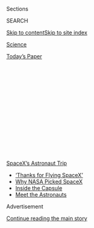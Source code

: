 <div id="app">

<div>

<div>

<div>

<div class="NYTAppHideMasthead css-1q2w90k e1suatyy0">

<div class="section css-ui9rw0 e1suatyy2">

<div class="css-eph4ug er09x8g0">

<div class="css-6n7j50">

</div>

<span class="css-1dv1kvn">Sections</span>

<div class="css-10488qs">

<span class="css-1dv1kvn">SEARCH</span>

</div>

[Skip to content](#site-content)[Skip to site
index](#site-index)

</div>

<div id="masthead-section-label" class="css-1wr3we4 eaxe0e00">

[Science](https://www.nytimes.com/section/science)

</div>

<div class="css-10698na e1huz5gh0">

</div>

</div>

<div id="masthead-bar-one" class="section hasLinks css-15hmgas e1csuq9d3">

<div class="css-uqyvli e1csuq9d0">

</div>

<div class="css-1uqjmks e1csuq9d1">

</div>

<div class="css-9e9ivx">

[](https://myaccount.nytimes.com/auth/login?response_type=cookie&client_id=vi)

</div>

<div class="css-1bvtpon e1csuq9d2">

[Today’s
Paper](https://www.nytimes.com/section/todayspaper)

</div>

</div>

</div>

</div>

<div data-aria-hidden="false">

<div id="site-content" data-role="main">

<div>

<div class="css-1aor85t" style="opacity:0.000000001;z-index:-1;visibility:hidden">

<div class="css-1hqnpie">

<div class="css-epjblv">

<span class="css-17xtcya">[Science](/section/science)</span><span class="css-x15j1o">|</span><span class="css-fwqvlz">‘Thanks
for Flying SpaceX’: NASA Astronauts Safely Splash Down After Journey
From
Orbit</span>

</div>

<div class="css-k008qs">

<div class="css-1iwv8en">

<span class="css-18z7m18"></span>

<div>

</div>

</div>

<span class="css-1n6z4y">https://nyti.ms/3k6gO6E</span>

<div class="css-1705lsu">

<div class="css-4xjgmj">

<div class="css-4skfbu" data-role="toolbar" data-aria-label="Social Media Share buttons, Save button, and Comments Panel with current comment count" data-testid="share-tools">

  - 
  - 
  - 
  - 
    
    <div class="css-6n7j50">
    
    </div>

  - 

</div>

</div>

</div>

</div>

</div>

</div>

<div id="NYT_TOP_BANNER_REGION" class="css-13pd83m">

<div>

<div id="styln-prism-menu-1590524674611" class="section interactive-content interactive-size-medium css-1edisqu">

<div class="css-17ih8de interactive-body">

<div id="scroll-container" class="css-1gj85ro">

[<span class="styln-title-wrap"><span class="css-1pje3qr">SpaceX’s</span><span class="css-1pje3qr">
Astronaut
Trip</span></span>](https://www.nytimes.com/2020/08/02/science/spacex-astronauts-splashdown.html?action=click&pgtype=Article&state=default&region=TOP_BANNER&context=storylines_menu)

  - [‘Thanks for Flying
    SpaceX’](https://www.nytimes.com/2020/08/02/science/spacex-astronauts-splashdown.html?action=click&pgtype=Article&state=default&region=TOP_BANNER&context=storylines_menu)
  - [Why NASA Picked
    SpaceX](https://www.nytimes.com/2020/05/26/science/spacex-launch-nasa.html?action=click&pgtype=Article&state=default&region=TOP_BANNER&context=storylines_menu)
  - [Inside the
    Capsule](https://www.nytimes.com/interactive/2020/05/26/science/spacex-nasa.html?action=click&pgtype=Article&state=default&region=TOP_BANNER&context=storylines_menu)
  - [Meet the
    Astronauts](https://www.nytimes.com/2020/05/27/science/bob-behnken-doug-hurley.html?action=click&pgtype=Article&state=default&region=TOP_BANNER&context=storylines_menu)

</div>

</div>

</div>

</div>

</div>

<div id="top-wrapper" class="css-1sy8kpn">

<div id="top-slug" class="css-l9onyx">

Advertisement

</div>

[Continue reading the main
story](#after-top)

<div class="ad top-wrapper" style="text-align:center;height:100%;display:block;min-height:250px">

<div id="top" class="place-ad" data-position="top" data-size-key="top">

</div>

</div>

<div id="after-top">

</div>

</div>

<div>

<div id="sponsor-wrapper" class="css-1hyfx7x">

<div id="sponsor-slug" class="css-19vbshk">

Supported by

</div>

[Continue reading the main
story](#after-sponsor)

<div id="sponsor" class="ad sponsor-wrapper" style="text-align:center;height:100%;display:block">

</div>

<div id="after-sponsor">

</div>

</div>

<div class="css-186x18t">

</div>

<div class="css-ls6wgr ehdk2mb0">

# ‘Thanks for Flying SpaceX’: NASA Astronauts Safely Splash Down After Journey From Orbit

</div>

Bob Behnken and Doug Hurley returned to Earth in the first water landing
by an American space crew since 1975.

![<span class="css-16f3y1r e13ogyst0">The capsule parachuted the NASA
astronauts Robert L. Behnken and Douglas G. Hurley back to Earth,
landing in the Gulf of Mexico, off the coast of Pensacola,
Fla.</span><span class="css-cch8ym"><span class="css-1dv1kvn">Credit</span><span class="css-cnj6d5 e1z0qqy90" itemprop="copyrightHolder"><span class="css-1ly73wi e1tej78p0">Credit...</span><span>NASA
TV, via Associated
Press</span></span></span>](https://static01.nyt.com/images/2020/08/02/video/02vid-spacex-splash/02vid-spacex-splash-videoSixteenByNineJumbo1600.jpg)

<div class="css-18e8msd">

<div class="css-vp77d3 epjyd6m0">

<div class="css-hus3qt ey68jwv0" data-aria-hidden="true">

[![Kenneth
Chang](https://static01.nyt.com/images/2018/02/16/multimedia/author-kenneth-chang/author-kenneth-chang-thumbLarge.jpg
"Kenneth Chang")](https://www.nytimes.com/by/kenneth-chang)

</div>

<div class="css-1baulvz">

By [<span class="css-1baulvz last-byline" itemprop="name">Kenneth
Chang</span>](https://www.nytimes.com/by/kenneth-chang)

</div>

</div>

  - 
    
    <div class="css-ld3wwf e16638kd2">
    
    Aug. 2,
    2020
    
    </div>

  - 
    
    <div class="css-4xjgmj">
    
    <div class="css-d8bdto" data-role="toolbar" data-aria-label="Social Media Share buttons, Save button, and Comments Panel with current comment count" data-testid="share-tools">
    
      - 
      - 
      - 
      - 
        
        <div class="css-6n7j50">
        
        </div>
    
      - 
    
    </div>
    
    </div>

</div>

</div>

<div class="section meteredContent css-1r7ky0e" name="articleBody" itemprop="articleBody">

<div class="css-1fanzo5 StoryBodyCompanionColumn">

<div class="css-53u6y8">

The first astronaut trip to orbit by a private company parachuted to a
safe conclusion in the Gulf of Mexico on Sunday.

It was the first water landing by NASA astronauts since 1975, when the
agency’s crews were still flying to and from orbit in the Apollo modules
used for the historic American moon missions.

Riding in a capsule built and operated by SpaceX, the rocket company
founded by Elon Musk, two NASA astronauts — [Robert L. Behnken and
Douglas G.
Hurley](https://www.nytimes.com/2020/05/27/science/bob-behnken-doug-hurley.html)
— splashed down near Pensacola, Fla., on Sunday afternoon.

The Crew Dragon capsule, suspended under four giant billowing
orange-and-white parachutes, settled upright into the water at a gentle
pace of 15 miles per hour at 2:48 p.m. Eastern time.

</div>

</div>

<div class="css-1fanzo5 StoryBodyCompanionColumn">

<div class="css-53u6y8">

“On behalf of the SpaceX and NASA teams, welcome back to planet Earth,”
Michael Heiman, the SpaceX engineer communicating with the astronauts,
said after splashdown. “And thanks for flying SpaceX.”

More than an hour later, after Mr. Behnken and Mr. Hurley were helped
out of the spacecraft, Mr. Hurley thanked the employees of NASA and
SpaceX who helped make the mission a success.

“You should take a moment to just cherish this day, especially given all
the things that have happened this year,” he said.

</div>

</div>

<div>

</div>

<div class="css-1fanzo5 StoryBodyCompanionColumn">

<div class="css-53u6y8">

Although NASA was the customer this time, the mission could be a first
step to more people going to space for a variety of new activities, like
sightseeing, corporate research and satellite repair. A goal of the
space agency is to turn over to private enterprise some things it used
to do.

</div>

</div>

<div class="css-1fanzo5 StoryBodyCompanionColumn">

<div class="css-53u6y8">

“We are entering a new era of human spaceflight, where NASA is no longer
the purchaser, owner and operator of all the hardware,” Jim Bridenstine,
the NASA administrator, said during a news conference after the
splashdown. “We are going to be a customer, one customer of many
customers in a very robust commercial marketplace for human spaceflight
to low Earth orbit.”

NASA has hired two companies — SpaceX and Boeing — to provide
transportation of astronauts to and from the International Space
Station, and SpaceX was the first to be ready to take astronauts to
orbit, [launching Mr. Behnken and Mr. Hurley in
May](https://www.nytimes.com/2020/05/30/science/spacex-nasa-astronauts.html).

Gwynne Shotwell, the president and chief operating officer of SpaceX,
said the mission was “incredibly smooth” and a step to more ambitious
trips.

”This is really just the beginning,” she said. “We are starting the
journey of bringing people regularly to and from low Earth orbit and
onto the moon and then ultimately onto Mars.”

</div>

</div>

<div class="css-79elbk" data-testid="photoviewer-wrapper">

<div class="css-z3e15g" data-testid="photoviewer-wrapper-hidden">

</div>

<div class="css-1a48zt4 ehw59r15" data-testid="photoviewer-children">

![<span class="css-16f3y1r e13ogyst0" data-aria-hidden="true">Bob
Behnken and Doug Hurley were the first NASA astronauts to fly to and
from orbit in a spacecraft built and managed by the private company
SpaceX.</span><span class="css-cnj6d5 e1z0qqy90" itemprop="copyrightHolder"><span class="css-1ly73wi e1tej78p0">Credit...</span><span>NASA/Via
Reuters</span></span>](https://static01.nyt.com/images/2020/08/02/science/02sci-splashdown-inside/merlin_175234710_19b643b6-2c86-4344-9acf-e971b5f239c3-articleLarge.jpg?quality=75&auto=webp&disable=upscale)

</div>

</div>

<div class="css-1fanzo5 StoryBodyCompanionColumn">

<div class="css-53u6y8">

After two months on the space station, Mr. Behnken and Mr. Hurley
reboarded the Crew Dragon and undocked from the space station on
Saturday evening. The spacecraft autonomously maneuvered away from the
space station and, while Mr. Behnken and Mr. Hurley were sleeping,
performed a six-minute burn of the thrusters to line up with the
splashdown zone.

Earlier concerns about [the Isaias storm
system](https://www.nytimes.com/2020/08/02/us/Hurricane-Isaias-track.html)
working its way up the Florida Atlantic coast prompted splashdown near
Pensacola, the westernmost of seven possible landing sites, where calm
weather cooperated to enable a safe return.

</div>

</div>

<div class="css-1fanzo5 StoryBodyCompanionColumn">

<div class="css-53u6y8">

On Sunday morning, the astronauts woke up to familiar voices.

“I’m happy you went into space, but I’m even happier that you’re coming
back home,” said Mr. Hurley’s son, Jack.

“Wake up, wake up, wake up, wake up, Daddy, wake up\!” said Mr.
Behnken’s son, Theo. “Don’t worry, you can sleep in tomorrow. Hurry
home so we can go get my dog\!”

</div>

</div>

<div class="css-cfo9c3">

</div>

<div class="css-1fanzo5 StoryBodyCompanionColumn">

<div class="css-53u6y8">

About an hour before splashdown, the spacecraft began a final series of
maneuvers. As it passed over the Indian Ocean, just to the west of
Australia, it jettisoned a bottom piece, known as the trunk, which was
no longer needed. That exposed the capsule’s heat shield.

“Oh yeah, we felt it,” Mr. Hurley said after the maneuver was confirmed
on the ground.

An 11-minute firing of the thrusters set the Crew Dragon on a trajectory
to fall out of orbit at 17,500 miles per hour. The rush of air heated
the bottom of the capsule to 3,500 degrees Fahrenheit and, as expected,
cut off communications with the spacecraft for six minutes.

“I’m almost speechless as to how well things went today with the
deorbit,” said Steve Stich, manager of the commercial crew program at
NASA.

</div>

</div>

<div class="css-79elbk" data-testid="photoviewer-wrapper">

<div class="css-z3e15g" data-testid="photoviewer-wrapper-hidden">

</div>

<div class="css-1a48zt4 ehw59r15" data-testid="photoviewer-children">

<div class="css-1xdhyk6 erfvjey0">

<span class="css-1ly73wi e1tej78p0">Image</span>

<div class="css-zjzyr8">

<div data-testid="lazyimage-container" style="height:208.15555555555557px">

</div>

</div>

</div>

<span class="css-16f3y1r e13ogyst0" data-aria-hidden="true">Crew aboard
a recovery ship worked to clear toxic fumes they detected before the
astronauts could exit the
capsule.</span><span class="css-cnj6d5 e1z0qqy90" itemprop="copyrightHolder"><span class="css-1ly73wi e1tej78p0">Credit...</span><span>NASA/Via
Reuters</span></span>

</div>

</div>

<div class="css-1fanzo5 StoryBodyCompanionColumn">

<div class="css-53u6y8">

As SpaceX crews raced to attend to the capsule and its crew in the
water, they also had to contend with [a flotilla of small
boats](https://www.nytimes.com/2020/08/02/us/flag-boat-SpaceX.html)
piloted by private onlookers seeking a closer view of the spacecraft.
One of them flew a banner supporting President Trump.

</div>

</div>

<div class="css-1fanzo5 StoryBodyCompanionColumn">

<div class="css-53u6y8">

“That was not what we were anticipating,” Mr. Bridenstine said. The
Coast Guard cleared out the area for the splashdown.

“After they landed, the boats just came in, and we need to do a better
job next time for sure,” he said.

</div>

</div>

![<span class="css-16f3y1r e13ogyst0">Onlookers circled the SpaceX Crew
Dragon capsule as it bobbed in the water after its return to Earth,
raising concerns about their possible exposure to toxic propellant fumes
from the
spacecraft.</span><span class="css-cch8ym"><span class="css-1dv1kvn">Credit</span><span class="css-cnj6d5 e1z0qqy90" itemprop="copyrightHolder"><span class="css-1ly73wi e1tej78p0">Credit...</span><span>Bill
Ingalls/NASA, via Associated
Press</span></span></span>](https://static01.nyt.com/images/2020/08/02/multimedia/02xp-boats-pix-sub/02xp-boats-pix-sub-videoSixteenByNine3000.jpg)

<div class="css-1fanzo5 StoryBodyCompanionColumn">

<div class="css-53u6y8">

SpaceX crews on the boats told them to move farther away, seeking to
maintain the safety zone around the capsule because toxic propellant
fumes from the spacecraft thrusters can endanger passengers on vessels
nearby. Detection of residual fumes once the spacecraft was pulled from
the sea delayed the opening of the hatch for the astronauts to exit.

Mr. Behnken addressed the SpaceX team just before he left the Crew
Dragon: “Thank you for doing the most difficult parts and the most
important parts of human spaceflight — getting us into orbit and
bringing us home, safely.”

Once back on land, the astronauts were flown from Pensacola to Ellington
Field, a military base in Houston.

</div>

</div>

<div class="css-1fanzo5 StoryBodyCompanionColumn">

<div class="css-53u6y8">

By the time they walked off the Gulfstream plane, Mr. Behnken and Mr.
Hurley looked as if they had already largely acclimated to gravity
again, walking with only slight wobbling to seats on the tarmac. They
again thanked the people at SpaceX and NASA who had worked to make the
mission a success.

</div>

</div>

<div class="css-cfo9c3">

</div>

<div class="css-1fanzo5 StoryBodyCompanionColumn">

<div class="css-53u6y8">

Mr. Hurley said the journey was still “a lot to process,” then joked
that he and Mr. Behnken had been in the capsule “making prank satellite
phone calls to whoever we could get a hold of.”

He added that the phone bill should be sent to Mr. Musk, who had flown
from California, where he had watched the splashdown from SpaceX
headquarters, to Houston to welcome the astronauts back.

“I really came here because I just wanted to see Bob and Doug, to be
totally frank,” Mr. Musk said during his brief remarks.

“I’m not very religious, but I prayed for this one,” Mr. Musk said.

NASA has been busy in the past week. On Thursday, it launched
[Perseverance, its next robotic rover, on a six-and-half month journey
to
Mars](https://www.nytimes.com/2020/07/30/science/nasa-mars-launch.html).
Mr. Bridenstine took the opportunity of Mr. Behnken’s and Mr. Hurley’s
return on Sunday to promote the space agency’s next major push: to send
astronauts back to the moon.

The House of Representatives, controlled by Democrats, has been
reluctant to provide the money that NASA says it needs to meet a goal
set by the Trump administration of a moon landing in 2024.

</div>

</div>

<div class="css-1fanzo5 StoryBodyCompanionColumn">

<div class="css-53u6y8">

“What I’m asking for our members of Congress to do is look at what we’ve
done with what we have,” Mr. Bridenstine said at Ellington after Mr.
Behnken and Mr. Hurley had spoken. “And if you fund us at our budget
request level, we will be on the moon.”

After the splashdown on Sunday, [Mr. Trump
tweeted](https://twitter.com/realDonaldTrump/status/1289997897723863040),
“Great to have NASA Astronauts return to Earth after very successful two
month mission. Thank you to
all\!”

</div>

</div>

<div class="css-1sngw6j">

[](https://www.nytimes.com/interactive/2020/05/26/science/spacex-nasa.html)

<div class="css-1eoytci">

![](https://static01.nyt.com/images/2020/05/26/us/spacex-nasa-promo-1590499638707/spacex-nasa-promo-1590499638707-articleLarge-v2.jpg)

</div>

<div class="css-1rha1bf">

## Now Boarding: SpaceX’s New Ride to Orbit for NASA Astronauts

The Crew Dragon launched successfully on Saturday.

</div>

</div>

<div class="css-1fanzo5 StoryBodyCompanionColumn">

<div class="css-53u6y8">

Mr. Behnken and Mr. Hurley ended up with a longer and busier stay at the
space station than the two weeks originally planned. Because of repeated
delays by SpaceX and Boeing, NASA ended up short-handed, with only one
astronaut, Christopher J. Cassidy, aboard the space station when the
Crew Dragon and its two passengers docked.

They stayed two months. Mr. Behnken and Mr. Cassidy performed four
spacewalks to complete the installation of new batteries on the space
station. Mr. Hurley helped by operating the station’s robotic arm. The
men also contributed to science experiments in low-Earth orbit.

Mr. Cassidy will remain aboard the station with two Russian astronauts,
Anatoly Ivanishin and Ivan Vagner. All three are to stay [on board
through
October](https://www.nasa.gov/sites/default/files/atoms/files/exp-63-summary.pdf),
when another crew of one American and two Russian astronauts [will
replace
them](https://www.nasa.gov/press-release/nasa-astronaut-kate-rubins-crewmates-to-discuss-upcoming-spaceflight).

Once the mission is formally certified as a success, the next flight of
the Crew Dragon will launch no earlier than late September. It will take
three NASA astronauts — Michael S. Hopkins, Victor J. Glover and Shannon
Walker — and one Japanese astronaut, Soichi Noguchi, to the space
station.

</div>

</div>

<div class="css-1fanzo5 StoryBodyCompanionColumn">

<div class="css-53u6y8">

The second operational flight, tentatively scheduled for February 2021,
will use the same capsule that just returned with Mr. Behnken and Mr.
Hurley. It will carry two NASA astronauts, Robert S. Kimbrough and K.
Megan McArthur; Akihiko Hoshide of Japan; and Thomas Pesquet of the
European Space Agency.

Ms. McArthur is married to Mr. Behnken.

SpaceX’s counterpart in the commercial crew program, Boeing, will almost
certainly not be able to launch astronauts until next year. An uncrewed
flight last year [suffered significant software errors, which could have
led to a loss of the
spacecraft](https://www.nytimes.com/2020/07/07/science/boeing-starliner-nasa.html)
during its orbital test. Boeing will now repeat the uncrewed test later
this year before putting astronauts aboard.

</div>

</div>

<div>

</div>

</div>

<div>

</div>

<div>

</div>

<div>

</div>

<div>

<div id="bottom-wrapper" class="css-1ede5it">

<div id="bottom-slug" class="css-l9onyx">

Advertisement

</div>

[Continue reading the main
story](#after-bottom)

<div id="bottom" class="ad bottom-wrapper" style="text-align:center;height:100%;display:block;min-height:90px">

</div>

<div id="after-bottom">

</div>

</div>

</div>

</div>

</div>

## Site Index

<div>

</div>

## Site Information Navigation

  - [© <span>2020</span> <span>The New York Times
    Company</span>](https://help.nytimes.com/hc/en-us/articles/115014792127-Copyright-notice)

<!-- end list -->

  - [NYTCo](https://www.nytco.com/)
  - [Contact
    Us](https://help.nytimes.com/hc/en-us/articles/115015385887-Contact-Us)
  - [Work with us](https://www.nytco.com/careers/)
  - [Advertise](https://nytmediakit.com/)
  - [T Brand Studio](http://www.tbrandstudio.com/)
  - [Your Ad
    Choices](https://www.nytimes.com/privacy/cookie-policy#how-do-i-manage-trackers)
  - [Privacy](https://www.nytimes.com/privacy)
  - [Terms of
    Service](https://help.nytimes.com/hc/en-us/articles/115014893428-Terms-of-service)
  - [Terms of
    Sale](https://help.nytimes.com/hc/en-us/articles/115014893968-Terms-of-sale)
  - [Site
    Map](https://spiderbites.nytimes.com)
  - [Help](https://help.nytimes.com/hc/en-us)
  - [Subscriptions](https://www.nytimes.com/subscription?campaignId=37WXW)

</div>

</div>

</div>

</div>
